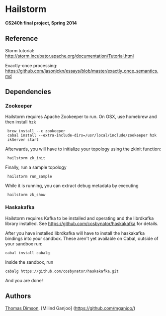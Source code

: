 # Hailstorm

**CS240h final project, Spring 2014**

## Reference
Storm tutorial: http://storm.incubator.apache.org/documentation/Tutorial.html

Exactly-once processing: https://github.com/jasonjckn/essays/blob/master/exactly_once_semantics.md

## Dependencies

### Zookeeper
Hailstorm requires Apache Zookeeper to run. On OSX, use homebrew and then install hzk

     brew install --c zookeeper
     cabal install --extra-include-dirs=/usr/local/include/zookeeper hzk
     zkServer start


Afterwards, you will have to initialize your topology using the zkinit function:

     hailstorm zk_init

Finally, run a sample topology

     hailstorm run_sample

While it is running, you can extract debug metadata by executing

     hailstorm zk_show

### Haskakafka
Hailstorm requires Kafka to be installed and operating and the librdkafka library 
installed. See https://github.com/cosbynator/haskakafka for details.

After you have installed librdkafka will have to install the haskakafka bindings
into your sandbox. These aren't yet available on Cabal, outside of your sandbox run:
    
    cabal install cabalg 

Inside the sandbox, run

    cabalg https://github.com/cosbynator/haskakafka.git 


And you are done!

## Authors
[Thomas Dimson](https://github.com/cosbynator/),
[Milind Ganjoo] (https://github.com/mganjoo/)
